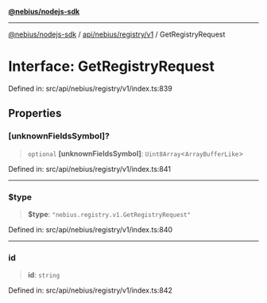 [**@nebius/nodejs-sdk**](../../../../../README.md)

***

[@nebius/nodejs-sdk](../../../../../README.md) / [api/nebius/registry/v1](../README.md) / GetRegistryRequest

# Interface: GetRegistryRequest

Defined in: src/api/nebius/registry/v1/index.ts:839

## Properties

### \[unknownFieldsSymbol\]?

> `optional` **\[unknownFieldsSymbol\]**: `Uint8Array`\<`ArrayBufferLike`\>

Defined in: src/api/nebius/registry/v1/index.ts:841

***

### $type

> **$type**: `"nebius.registry.v1.GetRegistryRequest"`

Defined in: src/api/nebius/registry/v1/index.ts:840

***

### id

> **id**: `string`

Defined in: src/api/nebius/registry/v1/index.ts:842
